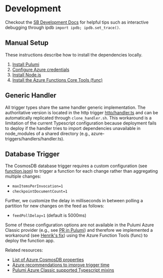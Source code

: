 # Development

Checkout the [SB Development Docs](../serverless-benchmarker/docs/DEVELOPMENT.md) for helpful tips such as interactive debugging through ipdb `import ipdb; ipdb.set_trace()`.

## Manual Setup

These instructions describe how to install the dependencies locally.

1. [Install Pulumi](https://www.pulumi.com/docs/get-started/aws/begin/#install-pulumi)
2. [Configure Azure credentials](https://www.pulumi.com/docs/get-started/azure/begin/#configure-pulumi-to-access-your-microsoft-azure-account)
3. [Install Node.js](https://nodejs.org/en/download/)
4. [Install the Azure Functions Core Tools (func)](https://docs.microsoft.com/en-us/azure/azure-functions/functions-run-local#install-the-azure-functions-core-tools)

## Generic Handler

All trigger types share the same handler generic implementation.
The authoritative version is located in the http trigger [http/handler.ts](./http/handler.ts) and can be automatically replicated through `clone_handler.sh`.
This workaround is a limitation of the current Typescript configuration because deployment fails to deploy if the handler tries to import dependencies unavailable in node_modules of a shared directory (e.g., azure-triggers/handlers/handler.ts).

## Database Trigger

The CosmosDB database trigger requires a custom configuration (see [function.json](./database/runtimes/node/CosmosTrigger/function.json)) to trigger a function for each change rather than aggregating multiple changes:

* `maxItemsPerInvocation=1`
* `checkpointDocumentCount=1`

Further, we customize the delay in milliseconds in between polling a partition for new changes on the feed as follows:

* `feedPollDelay=1` (default is 5000ms)

Some of these configuration options are not available in the Pulumi Azure Classic provider (e.g., see [PR in Pulumi](https://github.com/pulumi/pulumi-azure/pull/1052)) and therefore we implemented a workaround (see [Henrik's fix](https://github.com/henriklagergren/azure-triggers-study/commit/b8a14980636c4584a1dbd98d584f6a3f3eae46fa)) using the Azure Function Tools (func) to deploy the function app.

Related resources:

* [List of Azure CosmosDB properties](https://docs.microsoft.com/en-us/azure/azure-functions/functions-bindings-cosmosdb-v2-trigger?tabs=in-process%2Cfunctionsv2&pivots=programming-language-javascript#configuration)
* [Azure recommendations to improve trigger time](https://docs.microsoft.com/en-us/azure/cosmos-db/sql/troubleshoot-changefeed-functions#my-changes-take-too-long-to-be-received)
* [Pulumi Azure Classic supported Typescript mixins](https://github.com/pulumi/pulumi-azure/blob/master/sdk/nodejs/cosmosdb/zMixins.ts)
